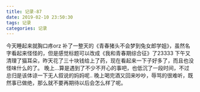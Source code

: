 ```yaml
---
title: 记录-87
date: 2019-02-10 23:50:30
tags: 记录
categories: 记录
---
```

今天睡起来就胸口疼orz
补了一整天的《青春猪头不会梦到兔女郎学姐》，虽然名字看起来怪怪的，但是感觉标题可以改成《我和青春期综合征》了23333
下午又清理了猫耳朵，昨天花了三十块钱给上了药，现在看起来一下子好多了，而且也没怪味什么的了。
晚上...算是遇到了不少不开心的事吧，也低沉了一段时间，不过总归是该体谅一下无人叙说的妈妈呢..
晚上喝完酒又回来吵吵，辱骂的很难听，既然事已做绝，那么就不要再期待以后会怎么样了呢。
